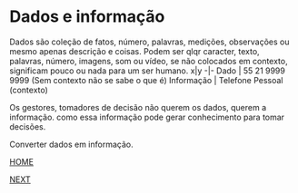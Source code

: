 # Dados e informação

Dados são coleção de fatos, número, palavras, medições, observações ou mesmo apenas descrição e coisas.
Podem ser qlqr caracter, texto, palavras, número, imagens, som ou vídeo, se não colocados em contexto, significam pouco ou nada para um ser humano.
x|y
-|-
Dado | 55 21 9999 9999 (Sem contexto não se sabe o que é)
Informação |  Telefone Pessoal (contexto)

Os gestores, tomadores de decisão não querem os dados, querem a informação.
como essa informação pode gerar conhecimento para tomar decisões.

Converter dados em informação.

[HOME](/README.md)

[NEXT](/2.%20Ci%C3%AAncia%20de%20Dados%20e%20Big%20Data/05.%20O%20que%20s%C3%A3o%20Datasets.md)
